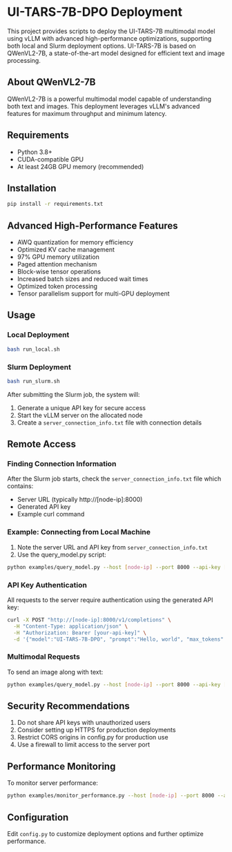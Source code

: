# UI-TARS-7B-DPO Deployment

This project provides scripts to deploy the UI-TARS-7B multimodal model using vLLM with advanced high-performance optimizations, supporting both local and Slurm deployment options. UI-TARS-7B is based on QWenVL2-7B, a state-of-the-art model designed for efficient text and image processing.

## About QWenVL2-7B

QWenVL2-7B is a powerful multimodal model capable of understanding both text and images. This deployment leverages vLLM's advanced features for maximum throughput and minimum latency.

## Requirements

- Python 3.8+
- CUDA-compatible GPU
- At least 24GB GPU memory (recommended)

## Installation

```bash
pip install -r requirements.txt
```

## Advanced High-Performance Features

- AWQ quantization for memory efficiency
- Optimized KV cache management
- 97% GPU memory utilization
- Paged attention mechanism
- Block-wise tensor operations
- Increased batch sizes and reduced wait times
- Optimized token processing
- Tensor parallelism support for multi-GPU deployment

## Usage

### Local Deployment

```bash
bash run_local.sh
```

### Slurm Deployment

```bash
bash run_slurm.sh
```

After submitting the Slurm job, the system will:
1. Generate a unique API key for secure access
2. Start the vLLM server on the allocated node
3. Create a `server_connection_info.txt` file with connection details

## Remote Access

### Finding Connection Information

After the Slurm job starts, check the `server_connection_info.txt` file which contains:
- Server URL (typically http://[node-ip]:8000)
- Generated API key
- Example curl command

### Example: Connecting from Local Machine

1. Note the server URL and API key from `server_connection_info.txt`
2. Use the query_model.py script:

```bash
python examples/query_model.py --host [node-ip] --port 8000 --api-key [your-api-key] --prompt "Hello, world!"
```

### API Key Authentication

All requests to the server require authentication using the generated API key:

```bash
curl -X POST "http://[node-ip]:8000/v1/completions" \
  -H "Content-Type: application/json" \
  -H "Authorization: Bearer [your-api-key]" \
  -d '{"model":"UI-TARS-7B-DPO", "prompt":"Hello, world", "max_tokens":100}'
```

### Multimodal Requests

To send an image along with text:

```bash
python examples/query_model.py --host [node-ip] --port 8000 --api-key [your-api-key] --prompt "Describe this image" --image path/to/image.jpg
```

## Security Recommendations

1. Do not share API keys with unauthorized users
2. Consider setting up HTTPS for production deployments
3. Restrict CORS origins in config.py for production use
4. Use a firewall to limit access to the server port

## Performance Monitoring

To monitor server performance:
```bash
python examples/monitor_performance.py --host [node-ip] --port 8000 --api-key [your-api-key]
```

## Configuration

Edit `config.py` to customize deployment options and further optimize performance.
